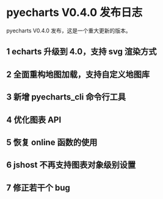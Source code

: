# pyecharts V0.4.0 发布日志

pyecharts V0.4.0 发布，这是一个重大更新的版本。

## 1 echarts 升级到 4.0，支持 svg 渲染方式

## 2 全面重构地图加载，支持自定义地图库

## 3 新增 pyecharts_cli 命令行工具

## 4 优化图表 API

## 5 恢复 online 函数的使用

## 6 jshost 不再支持图表对象级别设置

## 7 修正若干个 bug
